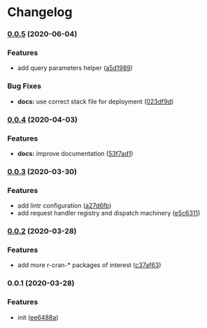 # Changelog

### [0.0.5](https://github.com/vst/openfaas-template-r-httpuv/compare/0.0.4...0.0.5) (2020-06-04)


### Features

* add query parameters helper ([a5d1989](https://github.com/vst/openfaas-template-r-httpuv/commit/a5d19896e609b887a0cf7626e0c0f7b10708d680))


### Bug Fixes

* **docs:** use correct stack file for deployment ([023df9d](https://github.com/vst/openfaas-template-r-httpuv/commit/023df9de50813a0831e78e59aa145501d312b94e))

### [0.0.4](https://github.com/vst/openfaas-template-r-httpuv/compare/0.0.3...0.0.4) (2020-04-03)


### Features

* **docs:** improve documentation ([53f7ad1](https://github.com/vst/openfaas-template-r-httpuv/commit/53f7ad17c0acfbce5fb0c667b95379ee9fbb35e8))

### [0.0.3](https://github.com/vst/openfaas-template-r-httpuv/compare/0.0.2...0.0.3) (2020-03-30)


### Features

* add lintr configuration ([a27d6fb](https://github.com/vst/openfaas-template-r-httpuv/commit/a27d6fb81aaa2fd6d968832fabe6661bc9803e84))
* add request handler registry and dispatch machinery ([e5c6311](https://github.com/vst/openfaas-template-r-httpuv/commit/e5c6311293bf8a1b326fb88f9cd7465010f9426b))

### [0.0.2](https://github.com/vst/openfaas-template-r-httpuv/compare/0.0.1...0.0.2) (2020-03-28)


### Features

* add more r-cran-* packages of interest ([c37af63](https://github.com/vst/openfaas-template-r-httpuv/commit/c37af6379c6fc9ba0ffdb8369e5da53f61d70aac))

### 0.0.1 (2020-03-28)


### Features

* init ([ee6488a](https://github.com/vst/openfaas-template-r-httpuv/commit/ee6488a8f1ce624c2d2d4559bfd80682c95feee7))
